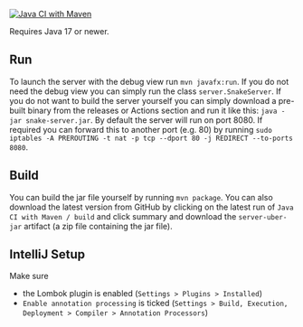 [![Java CI with Maven](https://github.com/KielerGames/ringofsnakes/actions/workflows/server.yml/badge.svg)](https://github.com/KielerGames/ringofsnakes/actions/workflows/server.yml)

Requires Java 17 or newer.

## Run

To launch the server with the debug view run `mvn javafx:run`. If you do not need the debug view you can simply run the class `server.SnakeServer`. If you do not want to build the server yourself you can simply download a pre-built binary from the releases or Actions section and run it like this: `java -jar snake-server.jar`. By default the server will run on port 8080. If required you can forward this to another port (e.g. 80) by running `sudo iptables -A PREROUTING -t nat -p tcp --dport 80 -j REDIRECT --to-ports 8080`.

## Build

You can build the jar file yourself by running `mvn package`.
You can also download the latest version from GitHub by clicking on the latest run of `Java CI with Maven / build` and click summary and download the `server-uber-jar` artifact (a zip file containing the jar file).

## IntelliJ Setup
Make sure
- the Lombok plugin is enabled (`Settings > Plugins > Installed`)
- `Enable annotation processing` is ticked (`Settings > Build, Execution, Deployment > Compiler > Annotation Processors`)
